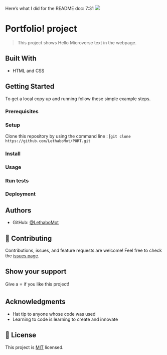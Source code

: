 Here’s what I did for the README doc:
7:31
![](https://img.shields.io/badge/Microverse-blueviolet)
# Portfolio! project
> This project shows Hello Microverse text in the webpage.
## Built With
- HTML and CSS
## Getting Started
To get a local copy up and running follow these simple example steps.
### Prerequisites
### Setup
Clone this repository by using the command line :
[`git clone https://github.com/LethaboMot/PORT.git`
### Install
### Usage
### Run tests
### Deployment
## Authors
- GitHub: [@LethaboMot](https://github.com/LethaboMot)
## :handshake: Contributing
Contributions, issues, and feature requests are welcome!
Feel free to check the [issues page](../../issues/).
## Show your support
Give a :star:️ if you like this project!
## Acknowledgments
- Hat tip to anyone whose code was used
- Learning to code is learning to create and innovate
## :memo: License
This project is [MIT](./LICENSE) licensed.

 

 
